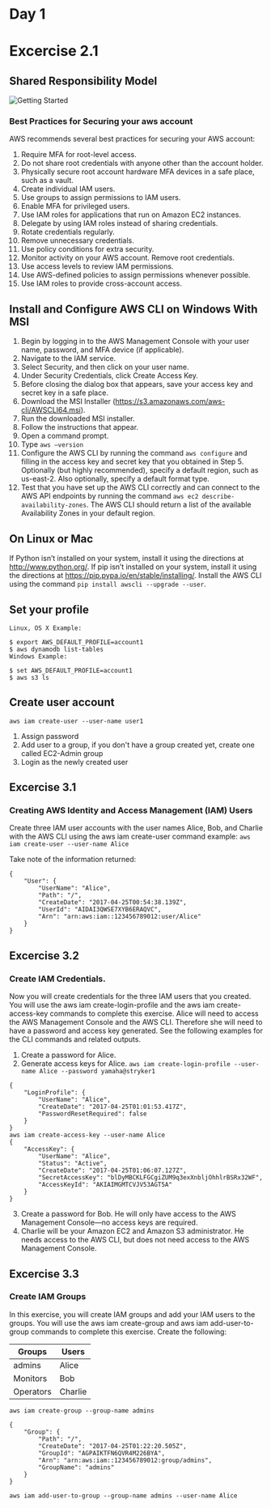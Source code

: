 # Day 1
# Excercise 2.1

## Shared Responsibility Model
![Getting Started](
https://d1.awsstatic.com/security-center/Shared_Responsibility_Model_V2.59d1eccec334b366627e9295b304202faf7b899b.jpg)

### Best Practices for Securing your aws account

AWS recommends several best practices for securing your AWS account: 
1. Require MFA for root-level access.
2. Do not share root credentials with anyone other than the account holder.
3. Physically secure root account hardware MFA devices in a safe place, such as a vault.
4. Create individual IAM users. 
5. ​Use groups to assign permissions to IAM users. 
6. Enable MFA for privileged users. 
7. Use IAM roles for applications that run on Amazon EC2 instances.
8. Delegate by using IAM roles instead of sharing credentials. 
9. Rotate credentials regularly. 
10. Remove unnecessary credentials. 
11. Use policy conditions for extra security. 
12. Monitor activity on your AWS account. Remove root credentials.
13. Use access levels to review IAM permissions. 
14. Use AWS-defined policies to assign permissions whenever possible.
15. Use IAM roles to provide cross-account access. 

## Install and Configure AWS CLI on Windows With MSI
1. Begin by logging in to the AWS Management Console with your user name, password, and MFA device (if applicable). 
2. Navigate to the IAM service. 
3. Select Security, and then click on your user name. 
4. Under Security Credentials, click Create Access Key. 
5. Before closing the dialog box that appears, save your access key and secret key in a safe place. 
6. Download the MSI Installer (https://s3.amazonaws.com/aws-cli/AWSCLI64.msi). ​
7. Run the downloaded MSI installer. 
8. Follow the instructions that appear. 
9. Open a command prompt. 
10. Type `aws –version` 
11. Configure the AWS CLI by running the command `aws configure` and filling in the access key and secret key that you obtained in Step 5. Optionally (but highly recommended), specify a default region, such as us-east-2. Also optionally, specify a default format type.
12. Test that you have set up the AWS CLI correctly and can connect to the AWS API endpoints by running the command `aws ec2 describe-availability-zones`. The AWS CLI should return a list of the available Availability Zones in your default region.

## On Linux or Mac
If Python isn’t installed on your system, install it using the directions at http://www.python.org/. If pip isn’t installed on your system, install it using the directions at https://pip.pypa.io/en/stable/installing/. Install the AWS CLI using the command `pip install awscli --upgrade --user`.

## Set your profile
```
Linux, OS X Example:

$ export AWS_DEFAULT_PROFILE=account1
$ aws dynamodb list-tables
Windows Example:

$ set AWS_DEFAULT_PROFILE=account1
$ aws s3 ls
```

## Create user account

`aws iam create-user --user-name user1`

1. Assign password
2. Add user to a group, if you don't have a group created yet, create one called EC2-Admin group
3. Login as the newly created user

## Excercise 3.1

### Creating AWS Identity and Access Management (IAM) Users 
Create three IAM user accounts with the user names Alice, Bob, and Charlie with the AWS CLI using the aws iam create-user command example:
 `aws iam create-user --user-name Alice` 
 
 Take note of the information returned: 

```
{
    "User": {
        "UserName": "Alice",
        "Path": "/",
        "CreateDate": "2017-04-25T00:54:38.139Z",
        "UserId": "AIDAI3QWSE7XYB6ERAQVC",
        "Arn": "arn:aws:iam::123456789012:user/Alice"
    }
}
```
## Excercise 3.2
### Create IAM Credentials. 
Now you will create credentials for the three IAM users that you created. You will use the aws iam create-login-profile and the aws iam create-access-key commands to complete this exercise. Alice will need to access the AWS Management Console and the AWS CLI. Therefore she will need to have a password and access key generated. 
See the following examples for the CLI commands and related outputs.
1. Create a password for Alice. 
2. Generate access keys for Alice. `aws iam create-login-profile --user-name Alice --password yamaha@stryker1`
```
{
    "LoginProfile": {
        "UserName": "Alice",
        "CreateDate": "2017-04-25T01:01:53.417Z",
        "PasswordResetRequired": false
    }
}
aws iam create-access-key --user-name Alice
{
    "AccessKey": {
        "UserName": "Alice",
        "Status": "Active",
        "CreateDate": "2017-04-25T01:06:07.127Z",
        "SecretAccessKey": "blDyMBCKLFGCgiZUM9q3exXnbljOhhlrBSRx32WF",
        "AccessKeyId": "AKIAIMGMTCVJV53AGT5A"
    }
}
```
3. Create a password for Bob. He will only have access to the AWS Management Console—no access keys are required. 
4. Charlie will be your Amazon EC2 and Amazon S3 administrator. He needs access to the AWS CLI, but does not need access to the AWS Management Console.
## Excercise 3.3
### Create IAM Groups
In this exercise, you will create IAM groups and add your IAM users to the groups. You will use the aws iam create-group and aws iam add-user-to-group commands to complete this exercise. Create the following:

| Groups    | Users   |
|-----------|---------|
| admins    | Alice   |
| Monitors  | Bob     |
| Operators | Charlie |

`aws iam create-group --group-name admins`
```
{
    "Group": {
        "Path": "/",
        "CreateDate": "2017-04-25T01:22:20.505Z",
        "GroupId": "AGPAIKTFN6QVR4M226BYA",
        "Arn": "arn:aws:iam::123456789012:group/admins",
        "GroupName": "admins"
    }
}
```

`aws iam add-user-to-group --group-name admins --user-name Alice`
